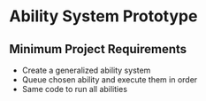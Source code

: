 # Ability System Prototype
## Minimum Project Requirements
- Create a generalized ability system
- Queue chosen ability and execute them in order
- Same code to run all abilities 
